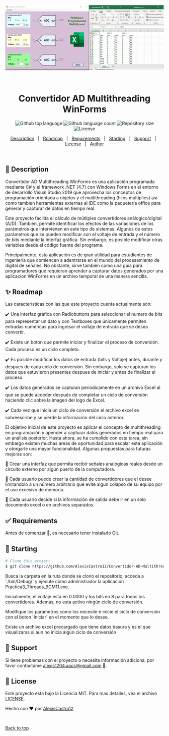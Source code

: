 <div align="center" id="top"> 
  <img src="./Convertidor-AD-Multithreading-WinForms.png" alt="Convertidor AD Multithreading WinForms" />

  &#xa0;
</div>

<h1 align="center">Convertidor AD Multithreading WinForms</h1>

<p align="center">
  <img alt="Github top language" src="https://img.shields.io/github/languages/top/AlexisCastro12/Convertidor-AD-Multithreading-WinForms?color=56BEB8">

  <img alt="Github language count" src="https://img.shields.io/github/languages/count/AlexisCastro12/Convertidor-AD-Multithreading-WinForms?color=56BEB8">

  <img alt="Repository size" src="https://img.shields.io/github/repo-size/AlexisCastro12/Convertidor-AD-Multithreading-WinForms?color=56BEB8">

  <img alt="License" src="https://img.shields.io/github/license/AlexisCastro12/Convertidor-AD-Multithreading-WinForms?color=56BEB8">
</p>


<p align="center">
  <a href="#dart-description">Description</a> &#xa0; | &#xa0; 
  <a href="#sparkles-roadmap">Roadmap</a> &#xa0; | &#xa0;
  <a href="#white_check_mark-requirements">Requirements</a> &#xa0; | &#xa0;
  <a href="#checkered_flag-starting">Starting</a> &#xa0; | &#xa0;
  <a href="#wrench-support">Support</a> &#xa0; | &#xa0;
  <a href="#memo-license">License</a> &#xa0; | &#xa0;
  <a href="https://github.com/AlexisCastro12" target="_blank">Author</a>
</p>

<br>

## :dart: Description ##

Convertidor AD Multithreading WinForms es una aplicación programada mediante C# y el framework .NET (4.7) con Windows Forms en el entorno de desarrollo Visual Studio 2019 que aprovecha los conceptos de programación orientada a objetos y el multithreading (hilos multiplies) así como tambien herramientas externas al IDE como la paquetería office para generar y capturar de datos en tiempo real.

Este proyecto facilita el cálculo de mútliples convertidores análogico/digital (A/D). También, permite identificar los efectos de las variaciones de los parámetros que intervienen en este tipo de sistemas. Algunos de estos parámetros que se pueden modificar son el voltaje de entrada y el número de bits mediante la interfaz gráfica. Sin embargo, es posible modificar otras variables desde el código fuente del programa.

Principalmente, esta aplicación es de gran utilidad para estudiantes de ingeniería que comiencen a adentrarse en el mundo del procesamiento de digital de señales. No obstante, sirve también como una guía para programadores que requieran aprender a capturar datos generados por una aplicacion WinForms en un archivo temporal de una manera sencilla.

## :sparkles: Roadmap

Las características con las que este proyecto cuenta actualmente son:

:heavy_check_mark: Una interfaz gráfica con Radiobuttons para seleccionar el numero de bits para representar un dato y con Textboxes que únicamente permiten entradas numéricas para ingresar el voltaje de entrada que se desea convertir.

:heavy_check_mark: Existe un botón que permite iniciar y finalizar el proceso de conversión. Cada proceso es un ciclo completo.

:heavy_check_mark: Es posible modificar los datos de entrada (bits y Voltaje) antes, durante y despues de cada ciclo de conversión. Sin embargo, solo se capturan los datos que estuvieron presentes despues de iniciar y antes de finalizar el proceso.

:heavy_check_mark: Los datos generados se capturan periodicamente en un archivo Excel al que se puede acceder después de completar un ciclo de conversión haciendo clic sobre la imagen del logo de Excel.

:heavy_check_mark: Cada vez que inicia un ciclo de conversión el archivo excel se sobreescribe y se pierde la información del ciclo anterior.

El objetivo inicial de este proyecto es aplicar el concepto de multithreading en programación y apender a capturar datos generados en tiempo real para un análisis posterior. Hasta ahora, se ha cumplido con esta tarea, sin embargo existen muchas areas de oportunidad para escalar esta aplicación y otorgarle una mayor funcionalidad. Algunas propuestas para futuras mejoras son:

:pushpin: Crear una interfaz que permita recibir señales analógicas reales desde un circuito externo por algún puerto de la computadora.

:pushpin: Cada usuario puede crear la cantidad de convertidores que el desee limitandolo a un número arbitrario que evite algun colapso de su equipo por el uso excesivo de memoria.

:pushpin: Cada usuario decide si la información de salida debe ir en un solo documento excel o en archivos separados.

## :white_check_mark: Requirements

Antes de comenzar :checkered_flag:, es necesario tener instalado [Git](https://git-scm.com).

## :checkered_flag: Starting

```bash
# Clone this project
$ git clone https://github.com/AlexisCastro12/Convertidor-AD-Multithreading-WinForms.git

```

Busca la carpeta en la ruta donde se clonó el repositorio, acceda a './bin/Debug/' y ejecute como administrador la aplicación Practica3_Threads_9CM11.exe.

Inicialmente, el voltaje esta en 0.0000 y los bits en 8 para todos los convertidores. Además, no esta activo ningún ciclo de conversión.

Modifique los parametros como los necesite e inicie el ciclo de conversión con el boton 'Iniciar' en el momento que lo desee.

Existe un archivo excel precargado que tiene datos basura y es el que visualizaras si aun no inicia algún ciclo de conversión


## :wrench: Support ##

Si tiene problemas con el proyecto o necesita información adiciona, por favor contactame <alexis1204.aacs@gmail.com> :e-mail:.

## :memo: License ##

Este proyecto esta bajo la Licencia MIT. Para mas detalles, vea el archivo [LICENSE](LICENSE).


Hecho con :heart: por <a href="https://github.com/AlexisCastro12" target="_blank">AlexisCastro12</a>

&#xa0;

<a href="#top">Back to top</a>
